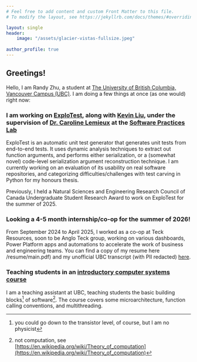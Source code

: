 ```yaml
---
# Feel free to add content and custom Front Matter to this file.
# To modify the layout, see https://jekyllrb.com/docs/themes/#overriding-theme-defaults

layout: single 
header:
    image: "/assets/glacier-vistas-fullsize.jpeg"
    
author_profile: true
---
```


## Greetings!

Hello, I am Randy Zhu, a student at [The University of British Columbia, Vancouver Campus (UBC)](https://ubc.ca). I am doing a few things at once (as one would) right now:

### I am working on [ExploTest](https://github.com/kliu04/explotest), along with [Kevin Liu](https://github.com/kliu04), under the supervision of [Dr. Caroline Lemieux](https://www.carolemieux.com/) at the [Software Practices Lab](https://spl.cs.ubc.ca/)

ExploTest is an automatic unit test generator that generates unit tests from end-to-end tests. It uses dynamic analysis techniques to extract out function arguments, and performs either serialization, or a (somewhat novel) code-level serialization argument reconstruction technique. I am currently working on an evaluation of its usability on real software repositories, and categorizing difficulties/challenges with test carving in Python for my honours thesis.

Previously, I held a Natural Sciences and Engineering Research Council of Canada Undergraduate Student Research Award to work on ExploTest for the summer of 2025.
  
### Looking a 4-5 month internship/co-op for the summer of 2026!

From September 2024 to April 2025, I worked as a co-op at Teck Resources, soon to be Anglo Teck group, working on various dashboards, Power Platform apps and automations to accelerate the work of business and engineering teams. You can find a copy of my resume here /resume/main.pdf) and my unofficial UBC transcript (with PII redacted) [here](/assets/transcript-redacted.pdf).

### Teaching students in an [introductory computer systems course](https://www.cs.ubc.ca/course-section/cpsc-213-102-2023w)

I am a teaching assistant at UBC, teaching students the basic building blocks[^1] of software[^2]. The course covers some microarchitecture, function calling conventions, and multithreading.

[^1]: you could go down to the transistor level, of course, but I am no physicist
[^2]: not computation, see [https://en.wikipedia.org/wiki/Theory_of_computation](https://en.wikipedia.org/wiki/Theory_of_computation)

